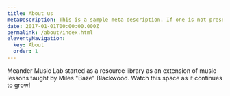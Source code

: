 ```yaml
---
title: About us
metaDescription: This is a sample meta description. If one is not present in your page/post's front matter, the default metadata.description will be used instead.
date: 2017-01-01T00:00:00.000Z
permalink: /about/index.html
eleventyNavigation:
  key: About
  order: 1
---
```


Meander Music Lab started as a resource library as an extension of music lessons taught by Miles "Baze" Blackwood. Watch this space as it continues to grow!
